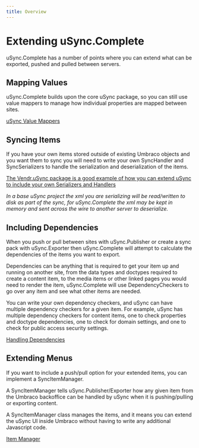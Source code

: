 ```yaml
---
title: Overview
---
```


# Extending uSync.Complete

uSync.Complete has a number of points where you can extend what can be exported, pushed and pulled between servers. 

## Mapping Values 
uSync.Complete builds upon the core uSync package, so you can still use value mappers to manage how individual properties are mapped between sites.

[uSync Value Mappers](../../uSync/extending/valuemappers)

## Syncing Items 
If you have your own items stored outside of existing Umbraco objects and you want them to sync you will need to write your own SyncHandler and SyncSerializers to handle the serialization and deserialization of the items. 

[The Vendr.uSync package is a good example of how you can extend uSync to include your own Serializers and Handlers](https://github.com/vendrhub/vendr-usync/tree/v2/dev/src/Vendr.uSync)

_In a base uSync project the xml you are serializing will be read/written to disk as part of the sync, for uSync.Complete the xml may be kept in memory and sent across the wire to another server to deserialize._

## Including Dependencies
When you push or pull between sites with uSync.Publisher or create a sync pack with uSync.Exporter then uSync.Complete will attempt to calculate the dependencies of the items you want to export. 

Dependencies can be anything that is required to get your item up and running on another site, from the data types and doctypes required to create a content item, to the media items or other linked pages you would need to render the item, uSync.Complete will use DependencyCheckers to go over any item and see what other items are needed.

You can write your own dependency checkers, and uSync can have multiple dependency checkers for a given item. For example, uSync has multiple dependency checkers for content items, one to check properties and doctype dependencies, one to check for domain settings, and one to check for public access security settings. 

[Handling Dependencies](Dependencies)

## Extending Menus 
If you want to include a push/pull option for your extended items, you can implement a SyncItemManager. 

A SyncItemManager tells uSync.Publisher/Exporter how any given item from the Umbraco backoffice can be handled by uSync when it is pushing/pulling or exporting content. 

A SyncItemManager class manages the items, and it means you can extend the uSync UI inside Umbraco without having to write any additional Javascript code. 

[Item Manager](ItemManager)
